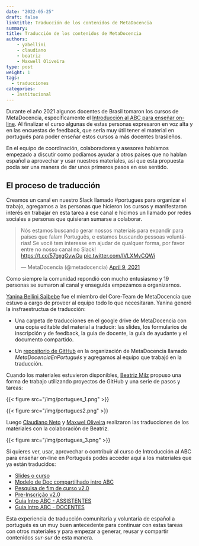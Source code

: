 ```yaml
---
date: "2022-05-25"
draft: false
linktitle: Traducción de los contenidos de MetaDocencia
summary: 
title: Traducción de los contenidos de MetaDocencia
authors: 
    - yabellini
    - claudiano
    - beatriz
    - Maxwell Oliveira
type: post
weight: 1
tags: 
  - traducciones
categories:
  - Institucional
---
```


Durante el año 2021 algunos docentes de Brasil tomaron los cursos de MetaDocencia, específicamente el [Introducción al ABC para enseñar on-line](https://www.metadocencia.org/curso/intro-abc-online/).  Al finalizar el curso algunas de estas personas expresaron en voz alta y en las encuestas de feedback, que sería muy útil tener el material en portugués para poder enseñar estos cursos a más docentes brasileños.  

En el equipo de coordinación, colaboradores y asesores habíamos empezado a discutir como podíamos ayudar a otros países que no hablan español a aprovechar y usar nuestros materiales, asi que esta propuesta podía ser una manera de dar unos primeros pasos en ese sentido.

## El proceso de traducción

Creamos un canal en nuestro Slack llamado #portugues para organizar el trabajo, agregamos a las personas que hicieron los cursos y manifestaron interés en trabajar en esta tarea a ese canal e hicimos un llamado por redes sociales a personas que quisieran sumarse a colaborar. 

<blockquote class="twitter-tweet"><p lang="pt" dir="ltr">Nós estamos buscando gerar nossos materiais para expandir para países que falam Português, e estamos buscando pessoas voluntárias! Se você tem interesse em ajudar de qualquer forma, por favor entre no nosso canal no Slack!<br> <a href="https://t.co/57gxgGywGu">https://t.co/57gxgGywGu</a> <a href="https://t.co/IVLXMvCQWi">pic.twitter.com/IVLXMvCQWi</a></p>&mdash; MetaDocencia (@metadocencia) <a href="https://twitter.com/metadocencia/status/1380476712518029313?ref_src=twsrc%5Etfw">April 9, 2021</a></blockquote> <script async src="https://platform.twitter.com/widgets.js" charset="utf-8"></script> 

Como siempre la comunidad repondió con mucho entusiasmo y 19 personas se sumaron al canal y enseguida empezamos a organizarnos.

[Yanina Bellini Saibebe](https://twitter.com/yabellini) fue el miembro del Core-Team de MetaDocencia que estuvo a cargo de proveer al equipo todo lo que necesitaran.  Yanina generó la insfraestructua de traducción:

* Una carpeta de traducciones en el google drive de MetaDocencia con una copia editable del material a traducir: las slides, los formularios de inscripción y de feedback, la guia de docente, la guía de ayudante y el documento compartido.

* Un [repositorio de GitHub](https://github.com/MetaDocencia/MetaDocenciaEnPortugues) en la organización de MetaDocencia llamado _MetaDocenciaEnPortugués_ y agregamos al equipo que trabajó en la traducción.

Cuando los materiales estuvieron disponibles, [Beatriz Milz](https://twitter.com/BeaMilz) propuso una forma de trabajo utilizando proyectos de GitHub y una serie de pasos y tareas:

{{< figure src="/img/portugues_1.png" >}}

{{< figure src="/img/portugues2.png" >}}

Luego [Claudiano Neto](https://twitter.com/ClaudianoNeto) y [Maxwel Oliveira](https://twitter.com/maxwelco) realizaron las traducciones de los materiales con la colaboración de Beatriz.

{{< figure src="/img/portugues_3.png" >}}

Si quieres ver, usar, aprovechar o contribuir al curso de Introducción al ABC para enseñar on-line en Portugués podés acceder aquí a los materiales que ya están traducidos:

* [Slides o curso](https://docs.google.com/presentation/d/1TRRvyhfj_rUSVw-b7onf2yUUghrIfBuHKSAnwOWmjYI/edit?usp=sharing)
* [Modelo de Doc compartilhado intro ABC](https://docs.google.com/document/d/1UxEpiUwXY7Laz3MkU3q8k0KfMxOh_NqebvEUvFEozAE/edit?usp=sharing)
* [Pesquisa de fim de curso v2.0](https://forms.gle/ceCJYzUYdeLWMxRe8)
* [Pre-Inscrição v2.0](https://forms.gle/SQxGncVF8HqmRk2K8)
* [Guia Intro ABC - ASSISTENTES](https://docs.google.com/document/d/1vkjga3-ws0vNpwcp3TgaxbcnMpSfZwGBwu9tqUTUY6E/edit?usp=sharing)
* [Guia Intro ABC - DOCENTES](https://docs.google.com/document/d/1ay_7-DVK_ior004MoiKmD_rxWbr8xMlHDcMr05KdCxE/edit?usp=sharing)


Esta experiencia de traducción comunitaria y voluntaria de español a portugués es un muy buen antecedente para continuar con estas tareas con otros materiales y para empezar a generar, reusar y compartir contenidos _sur-sur_ de esta manera.